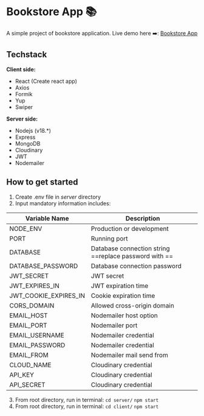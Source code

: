 # Bookstore App 📚

A simple project of bookstore application.
Live demo here ➡️: [Bookstore App](https://bookstore-client-react.vercel.app/)

## Techstack

**Client side:**

- React (Create react app)
- Axios
- Formik
- Yup
- Swiper

**Server side:**

- Nodejs (v18.\*)
- Express
- MongoDB
- Cloudinary
- JWT
- Nodemailer

## How to get started

1. Create .env file in _server_ directory
2. Input mandatory information includes:

| Variable Name         | Description                                                       |
| --------------------- | ----------------------------------------------------------------- |
| NODE_ENV              | Production or development                                         |
| PORT                  | Running port                                                      |
| DATABASE              | Database connection string ==replace password with _<PASSWORD>_== |
| DATABASE_PASSWORD     | Database connection password                                      |
| JWT_SECRET            | JWT secret                                                        |
| JWT_EXPIRES_IN        | JWT expiration time                                               |
| JWT_COOKIE_EXPIRES_IN | Cookie expiration time                                            |
| CORS_DOMAIN           | Allowed cross-origin domain                                       |
| EMAIL_HOST            | Nodemailer host option                                            |
| EMAIL_PORT            | Nodemailer port                                                   |
| EMAIL_USERNAME        | Nodemailer credential                                             |
| EMAIL_PASSWORD        | Nodemailer credential                                             |
| EMAIL_FROM            | Nodemailer mail send from                                         |
| CLOUD_NAME            | Cloudinary credential                                             |
| API_KEY               | Cloudinary credential                                             |
| API_SECRET            | Cloudinary credential                                             |

3. From root directory, run in terminal:
   `cd server/`
   `npm start`
4. From root directory, run in terminal:
   `cd client/`
   `npm start`
